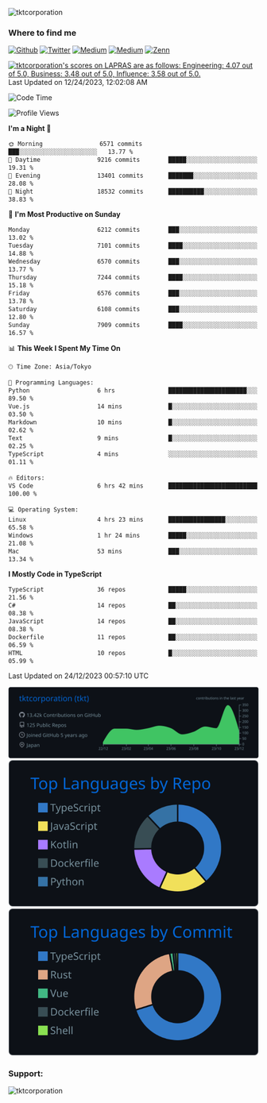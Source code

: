 <p align="left"> <img src="https://komarev.com/ghpvc/?username=tktcorporation&label=Profile%20views&color=0e75b6&style=flat" alt="tktcorporation" /> </p>

<h3>Where to find me</h3>
<p>
<a href="https://github.com/tktcorporation" target="_blank"><img alt="Github" src="https://img.shields.io/badge/GitHub-%2312100E.svg?&style=for-the-badge&logo=Github&logoColor=white" /></a>
<a href="https://twitter.com/tktcorporation" target="_blank"><img alt="Twitter" src="https://img.shields.io/badge/twitter-%231DA1F2.svg?&style=for-the-badge&logo=twitter&logoColor=white" /></a>
<a href="https://www.linkedin.com/in/tktcorporation" target="_blank"><img alt="Medium" src="https://img.shields.io/badge/linkdin-0a66c2.svg?&style=for-the-badge&logo=linkedin&logoColor=white" /></a>
<a href="https://qiita.com/tktcorporation" target="_blank"><img alt="Medium" src="https://img.shields.io/badge/qiita-55C500.svg?&style=for-the-badge&logo=qiita&logoColor=white" /></a>
<a href="https://zenn.dev/tktcorporation" target="_blank"><img alt="Zenn" src="https://img.shields.io/badge/Zenn-3EA8FF.svg?&style=for-the-badge&logo=Zenn&logoColor=white" /></a>
</p>

<!--START_SECTION:lapras-card-->
<p ><a href="https://lapras.com/public/tktcorporation" target="_blank" rel="noopener noreferrer"><img alt="tktcorporation's scores on LAPRAS are as follows: Engineering: 4.07 out of 5.0, Business: 3.48 out of 5.0, Influence: 3.58 out of 5.0." src="https://lapras-card-generator.vercel.app/api/svg?e=4.07&b=3.48&i=3.58&b1=%23232323&b2=%236d6d6d&i1=%23212121&i2=%23818181&l=en" width="300" ></a>  
Last Updated on 12/24/2023, 12:02:08 AM</p>
<!--END_SECTION:lapras-card-->
  
<!--START_SECTION:waka-->
![Code Time](http://img.shields.io/badge/Code%20Time-1%2C328%20hrs%2053%20mins-blue)

![Profile Views](http://img.shields.io/badge/Profile%20Views-11-blue)

**I'm a Night 🦉** 

```text
🌞 Morning                6571 commits        ███░░░░░░░░░░░░░░░░░░░░░░   13.77 % 
🌆 Daytime                9216 commits        █████░░░░░░░░░░░░░░░░░░░░   19.31 % 
🌃 Evening                13401 commits       ███████░░░░░░░░░░░░░░░░░░   28.08 % 
🌙 Night                  18532 commits       ██████████░░░░░░░░░░░░░░░   38.83 % 
```
📅 **I'm Most Productive on Sunday** 

```text
Monday                   6212 commits        ███░░░░░░░░░░░░░░░░░░░░░░   13.02 % 
Tuesday                  7101 commits        ████░░░░░░░░░░░░░░░░░░░░░   14.88 % 
Wednesday                6570 commits        ███░░░░░░░░░░░░░░░░░░░░░░   13.77 % 
Thursday                 7244 commits        ████░░░░░░░░░░░░░░░░░░░░░   15.18 % 
Friday                   6576 commits        ███░░░░░░░░░░░░░░░░░░░░░░   13.78 % 
Saturday                 6108 commits        ███░░░░░░░░░░░░░░░░░░░░░░   12.80 % 
Sunday                   7909 commits        ████░░░░░░░░░░░░░░░░░░░░░   16.57 % 
```


📊 **This Week I Spent My Time On** 

```text
🕑︎ Time Zone: Asia/Tokyo

💬 Programming Languages: 
Python                   6 hrs               ██████████████████████░░░   89.50 % 
Vue.js                   14 mins             █░░░░░░░░░░░░░░░░░░░░░░░░   03.50 % 
Markdown                 10 mins             █░░░░░░░░░░░░░░░░░░░░░░░░   02.62 % 
Text                     9 mins              █░░░░░░░░░░░░░░░░░░░░░░░░   02.25 % 
TypeScript               4 mins              ░░░░░░░░░░░░░░░░░░░░░░░░░   01.11 % 

🔥 Editors: 
VS Code                  6 hrs 42 mins       █████████████████████████   100.00 % 

💻 Operating System: 
Linux                    4 hrs 23 mins       ████████████████░░░░░░░░░   65.58 % 
Windows                  1 hr 24 mins        █████░░░░░░░░░░░░░░░░░░░░   21.08 % 
Mac                      53 mins             ███░░░░░░░░░░░░░░░░░░░░░░   13.34 % 
```

**I Mostly Code in TypeScript** 

```text
TypeScript               36 repos            █████░░░░░░░░░░░░░░░░░░░░   21.56 % 
C#                       14 repos            ██░░░░░░░░░░░░░░░░░░░░░░░   08.38 % 
JavaScript               14 repos            ██░░░░░░░░░░░░░░░░░░░░░░░   08.38 % 
Dockerfile               11 repos            ██░░░░░░░░░░░░░░░░░░░░░░░   06.59 % 
HTML                     10 repos            █░░░░░░░░░░░░░░░░░░░░░░░░   05.99 % 
```




 Last Updated on 24/12/2023 00:57:10 UTC
<!--END_SECTION:waka-->

[![](https://raw.githubusercontent.com/tktcorporation/tktcorporation/master/profile-summary-card-output/github_dark/0-profile-details.svg)](https://github.com/vn7n24fzkq/github-profile-summary-cards)
[![](https://raw.githubusercontent.com/tktcorporation/tktcorporation/master/profile-summary-card-output/github_dark/1-repos-per-language.svg)](https://github.com/vn7n24fzkq/github-profile-summary-cards) [![](https://raw.githubusercontent.com/tktcorporation/tktcorporation/master/profile-summary-card-output/github_dark/2-most-commit-language.svg)](https://github.com/vn7n24fzkq/github-profile-summary-cards)

<h3 align="left">Support:</h3>
<p><a href="https://www.buymeacoffee.com/tktcorporation"> <img align="left" src="https://cdn.buymeacoffee.com/buttons/v2/default-yellow.png" height="50" width="210" alt="tktcorporation" /></a></p><br><br>
